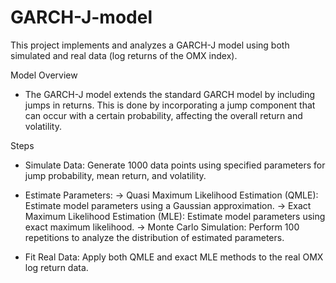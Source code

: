 # GARCH-J-model
This project implements and analyzes a GARCH-J model using both simulated and real data (log returns of the OMX index).

Model Overview
- The GARCH-J model extends the standard GARCH model by including jumps in returns. This is done by incorporating a jump component that can occur with a certain probability, affecting the overall return and volatility.

Steps
- Simulate Data: Generate 1000 data points using specified parameters for jump probability, mean return, and volatility.

- Estimate Parameters:
 -> Quasi Maximum Likelihood Estimation (QMLE): Estimate model parameters using a Gaussian approximation.
 -> Exact Maximum Likelihood  Estimation (MLE): Estimate model parameters using exact maximum likelihood.
 -> Monte Carlo Simulation: Perform 100 repetitions to analyze the distribution of estimated parameters.

- Fit Real Data: Apply both QMLE and exact MLE methods to the real OMX log return data.

